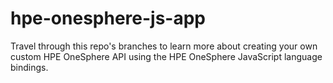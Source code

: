 # hpe-onesphere-js-app

Travel through this repo's branches to learn more about creating your own custom HPE OneSphere API using the HPE OneSphere JavaScript language bindings.

